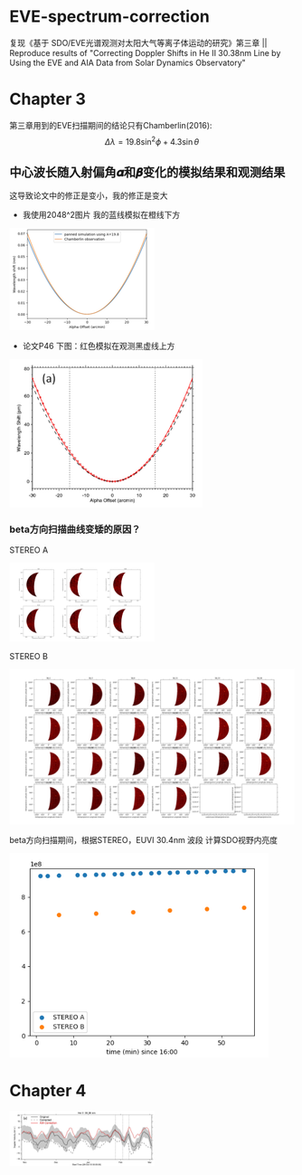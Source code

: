 # EVE-spectrum-correction
复现《基于 SDO/EVE光谱观测对太阳大气等离子体运动的研究》第三章   ||   Reproduce results of "Correcting Doppler Shifts in He II 30.38nm Line by Using the EVE and AIA Data from Solar Dynamics Observatory"



# Chapter 3

第三章用到的EVE扫描期间的结论只有Chamberlin(2016):
$$
\Delta \lambda=19.8\sin^2 \phi+4.3\sin\theta
$$



## 中心波长随入射偏角𝜶和𝜷变化的模拟结果和观测结果

这导致论文中的修正是变小，我的修正是变大

- 我使用2048^2图片
  我的蓝线模拟在橙线下方



<img src="./README.assets/image-20230311161350913.png" alt="image-20230311161350913" style="zoom: 25%;" />

- 论文P46
  下图：红色模拟在观测黑虚线上方



<img src="./README.assets/image-20230311161545859.png" alt="image-20230311161545859" style="zoom: 67%;" />

### beta方向扫描曲线变矮的原因？

STEREO A

<img src="./README.assets/image-20230416143802583-1681642430415-4.png" alt="image-20230416143802583" style="zoom: 25%;" />



STEREO B

<img src="./README.assets/image-20230416143755917.png" alt="image-20230416143755917" style="zoom:50%;" />

beta方向扫描期间，根据STEREO，EUVI 30.4nm 波段 计算SDO视野内亮度

<img src="./README.assets/image-20230416145804719.png" alt="image-20230416145804719" style="zoom: 80%;" />



# Chapter 4

<img src="./README.assets/image-20230416183316726.png" alt="image-20230416183316726" style="zoom:25%;" />



